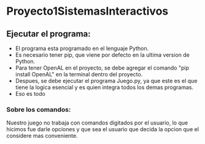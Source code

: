 # Proyecto1SistemasInteractivos

## Ejecutar el programa:

  * El programa esta programado en el lenguaje Python.
  * Es necesario tener pip, que viene por defecto en la ultima version de Python.
  * Para tener OpenAL en el proyecto, se debe agregar el comando "pip install OpenAL" en la terminal dentro del proyecto.
  * Despues, se debe ejecutar el programa Juego.py, ya que este es el que tiene la logica esencial y es quien integra todos los demas programas.
  * Eso es todo
  
 ### Sobre los comandos: 
 
 Nuestro juego no trabaja con comandos digitados por el usuario, lo que hicimos fue darle opciones y que sea el usuario que decida la opcion que el considere mas conveniente.
 
